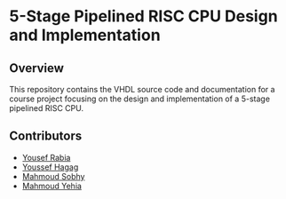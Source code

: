 # 5-Stage Pipelined RISC CPU Design and Implementation

## Overview

This repository contains the VHDL source code and documentation for a course project focusing on the design and implementation of a 5-stage pipelined RISC CPU.

## Contributors

- [Yousef Rabia](https://github.com/Yousef-Rabia)
- [Youssef Hagag](https://github.com/Youssef-Hagag)
- [Mahmoud Sobhy](https://github.com/Mo_Sob7y)
- [Mahmoud Yehia](https://github.com/MhmoudYahia)
